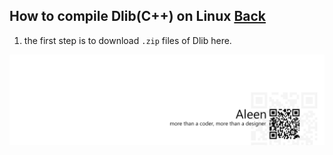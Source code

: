 ## How to compile Dlib(C++) on Linux [Back](./qa.md)

1. the first step is to download `.zip` files of Dlib here.

<a href="http://aleen42.github.io/" target="_blank" ><img src="./../pic/tail.gif"></a>
